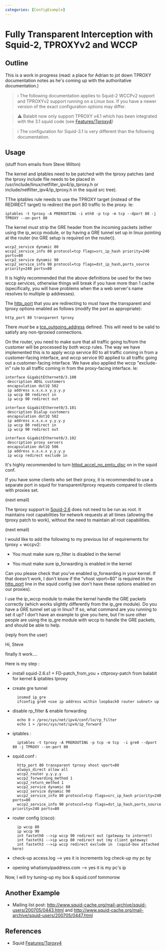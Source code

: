 ```yaml
---
categories: [ConfigExample]
---
```

# Fully Transparent Interception with Squid-2, TPROXYv2 and WCCP

## Outline

This is a work in progress (read: a place for Adrian to jot down TPROXY
documentation notes as he's coming up with the authoritative
documentation.)

> :information_source:
    The following documentation applies to Squid-2 WCCPv2 support and
    TPROXYv2 support running on a Linux box. If you have a newer version
    of the exact configuration options may differ.

> :warning:
  Balabit now only support TPROXY v4.1 which has been integrated with the 3.1
    squid code (see [Features/Tproxy4](/Features/Tproxy4))

> :information_source:
    The configuration for Squid-3.1 is very different than the following
    documentation.

## Usage

(stuff from emails from Steve Wilton)

The kernel and iptables need to be patched with the tproxy patches (and
the tproxy include file needs to be placed in
/usr/include/linux/netfilter_ipv4/ip_tproxy.h or
include/netfilter_ipv4/ip_tproxy.h in the squid src tree).

TThe iptables rule needs to use the TPROXY target (instead of the
REDIRECT target) to redirect the port 80 traffic to the proxy. Ie:

    iptables -t tproxy -A PREROUTING -i eth0 -p tcp -m tcp --dport 80 -j TPROXY --on-port 80

The kernel must strip the GRE header from the incoming packets (either
using the ip_wccp module, or by having a GRE tunnel set up in linux
pointing at the router (no GRE setup is required on the router)).

    wccp2_service dynamic 80
    wccp2_service_info 80 protocol=tcp flags=src_ip_hash priority=240 ports=80
    wccp2_service dynamic 90
    wccp2_service_info 90 protocol=tcp flags=dst_ip_hash,ports_source priority=240 ports=80

It is highly recommended that the above definitions be used for the two
wccp services, otherwise things will break if you have more than 1 cache
(specifically, you will have problems when the a web server's name
resolves to multiple ip addresses).

The [http_port](http://www.squid-cache.org/Doc/config/http_port) that
you are redirecting to must have the transparent and tproxy options
enabled as follows (modify the port as appropriate):

    http_port 80 transparent tproxy

There _must_ be a
[tcp_outgoing_address](http://www.squid-cache.org/Doc/config/tcp_outgoing_address)
defined. This will need to be valid to satisfy any non-tproxied
connections.

On the router, you need to make sure that all traffic going to/from the
customer will be processed by _both_ wccp rules. The way we have
implemented this is to apply wccp service 80 to all traffic coming in
from a customer-facing interface, and wccp service 90 applied to all
traffic going out a customer-facing interface. We have also applied the
wccp "exclude-in" rule to all traffic coming in from the proxy-facing
interface. Ie:

    interface GigabitEthernet0/3.100
     description ADSL customers
     encapsulation dot1Q 502
     ip address x.x.x.x y.y.y.y
     ip wccp 80 redirect in
     ip wccp 90 redirect out

    interface GigabitEthernet0/3.101
     description Dialup customers
     encapsulation dot1Q 502
     ip address x.x.x.x y.y.y.y
     ip wccp 80 redirect in
     ip wccp 90 redirect out

    interface GigabitEthernet0/3.102
     description proxy servers
     encapsulation dot1Q 506
     ip address x.x.x.x y.y.y.y
     ip wccp redirect exclude in

It's highly recommended to turn
[httpd_accel_no_pmtu_disc](http://www.squid-cache.org/Doc/config/httpd_accel_no_pmtu_disc)
on in the squid conf.

If you have some clients who set their proxy, it is recommended to use a
separate port in squid for transparent/tproxy requests compared to
clients with proxies set.

(next email)

The tproxy support in
[Squid-2.6](/Releases/Squid-2.6)
does not need to be run as root. It maintains root capabilities for
network requests at all times (allowing the tproxy patch to work),
without the need to maintain all root capabilities.

(next email)

I would like to add the following to my previous list of requirements
for tproxy + wccpv2:

  - You must make sure rp_filter is disabled in the kernel

  - You must make sure ip_forwarding is enabled in the kernel

Can you please check that you've enabled ip_forwarding in your kernel.
If that doesn't work, I don't know if the "vhost vport=80" is required
in the [http_port](http://www.squid-cache.org/Doc/config/http_port)
line in the squid config (we don't have these options enabled on our
proxies).

I use the ip_wccp module to make the kernel handle the GRE packets
correctly (which works slightly differently from the ip_gre module). Do
you have a GRE tunnel set up in linux? If so, what command are you
running to set it up? I don't have an example to give you here, but I'm
sure other people are using the ip_gre module with wccp to handle the
GRE packets, and should be able to help.

(reply from the user)

Hi, Steve

finally it work....

Here is my step :

* install squid-2.6.s1 + FD-patch_from_you + cttproxy-patch from
balabit for kernel & iptables tproxy
* create gre tunnel

        insmod ip_gre
        ifconfig gre0 <use ip address within loopback0 router subnet> up

* disable rp_filter & enable forwarding

        echo 0 > /proc/sys/net/ipv4/conf/lo/rp_filter
        echo 1 > /proc/sys/net/ipv4/ip_forward

* iptables :


        iptables -t tproxy -A PREROUTING -p tcp -m tcp  -i gre0 --dport 80 -j TPROXY --on-port 80

* squid.conf :

        http_port 80 transparent tproxy vhost vport=80
        always_direct allow all
        wccp2_router y.y.y.y
        wccp2_forwarding_method 1
        wccp2_return_method 1
        wccp2_service dynamic 80
        wccp2_service dynamic 90
        wccp2_service_info 80 protocol=tcp flags=src_ip_hash priority=240 ports=80
        wccp2_service_info 90 protocol=tcp flags=dst_ip_hash,ports_source priority=240 ports=80

* router config (cisco):

        ip wccp 80
        ip wccp 90
        int fasteth0 -->ip wccp 90 redirect out (gateway to internet)
        int fasteth1 -->ip wccp 80 redirect out (my client gateway)
        int fasteth3 -->ip wccp redirect exclude in  (squid-box attached here)

* check-up access.log --\> yes it is increments log check-up my pc by
* opening whatismyipaddress.com --\> yes it is my pc's ip

Now, I will try tuning-up my box & squid.conf tommorow

## Another Example

  - Mailing list post:
    <http://www.squid-cache.org/mail-archive/squid-users/200705/0443.html>
    and
    <http://www.squid-cache.org/mail-archive/squid-users/200705/0447.html>

## References

  - Squid
    [Features/Tproxy4](/Features/Tproxy4)